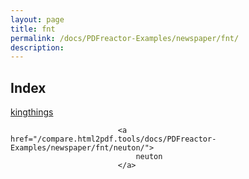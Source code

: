 ```yaml
---
layout: page
title: fnt
permalink: /docs/PDFreactor-Examples/newspaper/fnt/
description: 
---
```


## Index
<div class="boxes">
                            <a href="/compare.html2pdf.tools/docs/PDFreactor-Examples/newspaper/fnt/kingthings/">
                                kingthings
                            </a>

                            <a href="/compare.html2pdf.tools/docs/PDFreactor-Examples/newspaper/fnt/neuton/">
                                neuton
                            </a>
</div>


